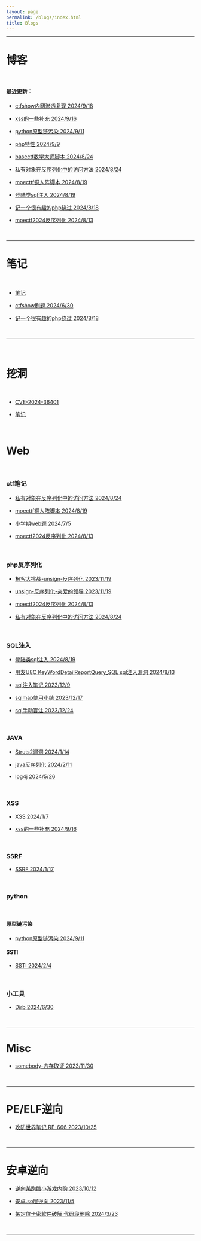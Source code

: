```yaml
---
layout: page
permalink: /blogs/index.html
title: Blogs
---
```


***

# 博客

<br>

#### 最近更新：

* [ctfshow内网渗透复现 2024/9/18](https://54huarui.github.io/blogs/internalwww)

* [xss的一些补充 2024/9/16](https://54huarui.github.io/blogs/srcxss)

* [python原型链污染 2024/9/11](https://54huarui.github.io/blogs/python原型链污染)

* [php特性 2024/9/9](https://54huarui.github.io/blogs/phptxx)

* [basectf数学大师脚本 2024/8/24](https://54huarui.github.io/blogs/mathma)

* [私有对象在反序列化中的访问方法 2024/8/24](https://54huarui.github.io/blogs/unif)

* [moecttf铜人阵脚本 2024/8/19](https://54huarui.github.io/blogs/tongren)

* [登陆类sql注入 2024/8/19](https://54huarui.github.io/blogs/sqllogin)

* [记一个很有趣的php绕过 2024/8/18](https://54huarui.github.io/blogs/php1)

* [moectf2024反序列化 2024/8/13](https://54huarui.github.io/blogs/uni3)


<br>

******
# 笔记


<br>


* [笔记](https://54huarui.github.io/blogs/biji)

* [ctfshow刷题 2024/6/30](https://54huarui.github.io/blogs/ctfshows)

* [记一个很有趣的php绕过 2024/8/18](https://54huarui.github.io/blogs/php1)

<br>

******

<br>

# 挖洞

<br>

* [CVE-2024-36401](https://54huarui.github.io/blogs/geo)

* [笔记](https://54huarui.github.io/blogs/donk)

<br>


# Web

<br>

### ctf笔记

* [私有对象在反序列化中的访问方法 2024/8/24](https://54huarui.github.io/blogs/unif)

* [moecttf铜人阵脚本 2024/8/19](https://54huarui.github.io/blogs/tongren)

* [小学期web题 2024/7/5](https://54huarui.github.io/blogs/xxqweb)

* [moectf2024反序列化 2024/8/13](https://54huarui.github.io/blogs/uni3)


<br>

### php反序列化

- [极客大挑战-unsign-反序列化 2023/11/19](https://54huarui.github.io/blogs/unis)

- [unsign-反序列化-亲爱的领导 2023/11/19](https://54huarui.github.io/blogs/unis2)

- [moectf2024反序列化 2024/8/13](https://54huarui.github.io/blogs/uni3)

- [私有对象在反序列化中的访问方法 2024/8/24](https://54huarui.github.io/blogs/unif)

<br>

### SQL注入

- [登陆类sql注入 2024/8/19](https://54huarui.github.io/blogs/sqllogin)

- [用友U8C KeyWordDetailReportQuery_SQL sql注入漏洞 2024/8/13](https://54huarui.github.io/blogs/sqlyy)

- [sql注入笔记 2023/12/9](https://54huarui.github.io/blogs/sql1)

- [sqlmap使用小结 2023/12/17](https://54huarui.github.io/blogs/sql2)

- [sql手动盲注 2023/12/24](https://54huarui.github.io/blogs/sql3)

<br>

### JAVA

- [Struts2漏洞 2024/1/14](https://54huarui.github.io/blogs/java)

- [java反序列化 2024/2/11](https://54huarui.github.io/blogs/javax)

- [log4j 2024/5/26](https://54huarui.github.io/blogs/log4j)

<br>

### XSS

- [XSS 2024/1/7](https://54huarui.github.io/blogs/xss)

- [xss的一些补充 2024/9/16](https://54huarui.github.io/blogs/srcxss)

<br>

### SSRF

* [SSRF 2024/1/17](https://54huarui.github.io/blogs/SSRF)

<br>

### python

<br>

#### 原型链污染

* [python原型链污染 2024/9/11](https://54huarui.github.io/blogs/python原型链污染)

#### SSTI

* [SSTI 2024/2/4](https://54huarui.github.io/blogs/SSTI)

<br>

### 小工具

* [Dirb 2024/6/30](https://54huarui.github.io/blogs/dirb扫)

<br>

*********

# Misc
    
- [somebody-内存取证 2023/11/30](https://54huarui.github.io/blogs/somebody)
    
    
<br>

***

# PE/ELF逆向
    
- [攻防世界笔记 RE-666 2023/10/25 ](https://54huarui.github.io/blogs/RE-666)
    
    
<br>

******

# 安卓逆向
    
    
- [逆向某跑酷小游戏内购 2023/10/12 ](https://54huarui.github.io/blogs/paoku)
    
- [安卓.so层逆向 2023/11/5 ](https://54huarui.github.io/blogs/so)

- [某定位卡密软件破解 代码段删除 2024/3/23 ](https://54huarui.github.io/blogs/anduni)

<br>

******